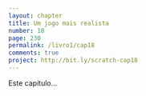 ```yaml
---
layout: chapter
title: Um jogo mais realista
number: 18
page: 230
permalink: /livro1/cap18
comments: true
project: http://bit.ly/scratch-cap18
---
```

Este capítulo…